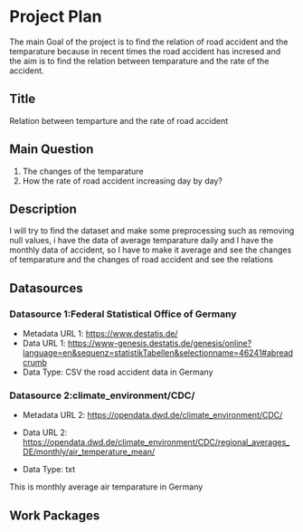 # Project Plan
The main Goal of the project is to find the relation of road accident and the temparature because in recent times the road accident has incresed and the aim is to find the relation between temparature and the rate of the accident.
## Title
<!-- Give your project a short title. -->
Relation between temparture and the rate of road accident

## Main Question

<!-- Think about one main question you want to answer based on the data. -->
1. The changes of the temparature
2. How the rate of road accident increasing day by day?


## Description

<!-- Describe your data science project in max. 200 words. Consider writing about why and how you attempt it. -->
I will try to find the dataset and make some preprocessing such as removing null values, i have the data of average temparature daily and I have the monthly data of accident, so I have to make it average and see the changes of temparature and the changes of road accident and see the relations

## Datasources

<!-- Describe each datasources you plan to use in a section. Use the prefic "DatasourceX" where X is the id of the datasource. -->

### Datasource 1:Federal Statistical Office of Germany
* Metadata URL 1: https://www.destatis.de/
* Data URL 1: https://www-genesis.destatis.de/genesis/online?language=en&sequenz=statistikTabellen&selectionname=46241#abreadcrumb
* Data Type: CSV
the road accident data in Germany


### Datasource 2:climate_environment/CDC/

* Metadata URL 2: https://opendata.dwd.de/climate_environment/CDC/

* Data URL 2: https://opendata.dwd.de/climate_environment/CDC/regional_averages_DE/monthly/air_temperature_mean/
* Data Type: txt

This is monthly average air temparature in Germany


## Work Packages

<!-- List of work packages ordered sequentially, each pointing to an issue with more details. -->

